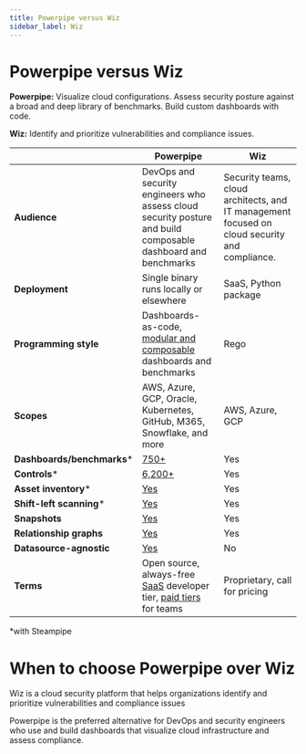 ```yaml
---
title: Powerpipe versus Wiz
sidebar_label: Wiz
---
```


# Powerpipe versus Wiz


**Powerpipe:** Visualize cloud configurations. Assess security posture against a broad and deep library of benchmarks. Build custom dashboards with code.


**Wiz:** Identify and prioritize vulnerabilities and compliance issues.



 | | **Powerpipe** | **Wiz** | 
| --- | --- | --- |
| **Audience** | DevOps and security engineers who assess cloud security posture and build composable dashboard and benchmarks | Security teams, cloud architects, and IT management focused on cloud security and compliance. |
| **Deployment** | Single binary runs locally or elsewhere | SaaS, Python package |
| **Programming style** | Dashboards-as-code, <a href="https://steampipe.io/blog/remixing-dashboards" target="_blank">modular and composable</a> dashboards and benchmarks | Rego |
| **Scopes** | AWS, Azure, GCP, Oracle, Kubernetes, GitHub, M365, Snowflake, and more | AWS, Azure, GCP |
| **Dashboards/benchmarks*** | <a href="https://hub.powerpipe.io" target="_blank">750+</a> | Yes |
| **Controls*** | <a href="https://hub.powerpipe.io" target="_blank">6,200+</a> | Yes |
| **Asset inventory*** | <a href="https://hub.powerpipe.io/" target="_blank">Yes</a> | Yes |
| **Shift-left scanning*** | <a href="https://hub.powerpipe.io/?categories=iac" target="_blank">Yes</a> | Yes |
| **Snapshots** | <a href="https://powerpipe.io/docs/run/snapshots/interactive-snapshots" target="_blank">Yes</a> | Yes |
| **Relationship graphs** | <a href="https://powerpipe.io/docs/powerpipe-hcl/graph#graph" target="_blank">Yes</a> | Yes |
| **Datasource-agnostic** | <a href="https://powerpipe.io/docs/run#selecting-a-database" target="_blank">Yes</a> | No |
| **Terms** | Open source, always-free <a href="http://pipes.turbot.com" target="_blank">SaaS</a> developer tier, <a href="https://turbot.com/pipes/pricing" target="_blank">paid tiers</a> for teams | Proprietary, call for pricing |

*with Steampipe

# When to choose Powerpipe over Wiz

Wiz is a cloud security platform that helps organizations identify and prioritize vulnerabilities and compliance issues

  
Powerpipe is the preferred alternative for DevOps and security engineers who use and build dashboards that visualize cloud infrastructure and assess compliance.

